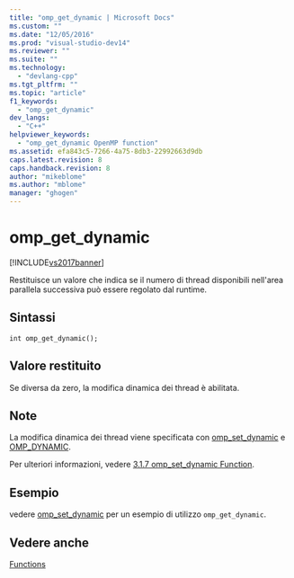 ```yaml
---
title: "omp_get_dynamic | Microsoft Docs"
ms.custom: ""
ms.date: "12/05/2016"
ms.prod: "visual-studio-dev14"
ms.reviewer: ""
ms.suite: ""
ms.technology: 
  - "devlang-cpp"
ms.tgt_pltfrm: ""
ms.topic: "article"
f1_keywords: 
  - "omp_get_dynamic"
dev_langs: 
  - "C++"
helpviewer_keywords: 
  - "omp_get_dynamic OpenMP function"
ms.assetid: efa843c5-7266-4a75-8db3-22992663d9db
caps.latest.revision: 8
caps.handback.revision: 8
author: "mikeblome"
ms.author: "mblome"
manager: "ghogen"
---
```

# omp_get_dynamic
[!INCLUDE[vs2017banner](../../../assembler/inline/includes/vs2017banner.md)]

Restituisce un valore che indica se il numero di thread disponibili nell'area parallela successiva può essere regolato dal runtime.  
  
## Sintassi  
  
```  
int omp_get_dynamic();  
```  
  
## Valore restituito  
 Se diversa da zero, la modifica dinamica dei thread è abilitata.  
  
## Note  
 La modifica dinamica dei thread viene specificata con [omp\_set\_dynamic](../../../parallel/openmp/reference/omp-set-dynamic.md) e  [OMP\_DYNAMIC](../../../parallel/openmp/reference/omp-dynamic.md).  
  
 Per ulteriori informazioni, vedere [3.1.7 omp\_set\_dynamic Function](../../../parallel/openmp/3-1-7-omp-set-dynamic-function.md).  
  
## Esempio  
 vedere [omp\_set\_dynamic](../../../parallel/openmp/reference/omp-set-dynamic.md) per un esempio di utilizzo  `omp_get_dynamic`.  
  
## Vedere anche  
 [Functions](../../../parallel/openmp/reference/openmp-functions.md)